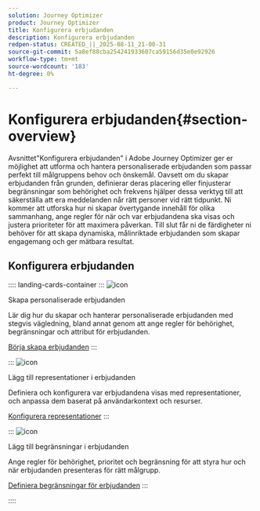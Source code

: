 ```yaml
---
solution: Journey Optimizer
product: Journey Optimizer
title: Konfigurera erbjudanden
description: Konfigurera erbjudanden
redpen-status: CREATED_||_2025-08-11_21-00-31
source-git-commit: 5a8ef88cba254241933607ca59156d35e0e92926
workflow-type: tm+mt
source-wordcount: '183'
ht-degree: 0%

---
```



# Konfigurera erbjudanden{#section-overview}

Avsnittet&quot;Konfigurera erbjudanden&quot; i Adobe Journey Optimizer ger er möjlighet att utforma och hantera personaliserade erbjudanden som passar perfekt till målgruppens behov och önskemål. Oavsett om du skapar erbjudanden från grunden, definierar deras placering eller finjusterar begränsningar som behörighet och frekvens hjälper dessa verktyg till att säkerställa att era meddelanden når rätt personer vid rätt tidpunkt. Ni kommer att utforska hur ni skapar övertygande innehåll för olika sammanhang, ange regler för när och var erbjudandena ska visas och justera prioriteter för att maximera påverkan. Till slut får ni de färdigheter ni behöver för att skapa dynamiska, målinriktade erbjudanden som skapar engagemang och ger mätbara resultat.

## Konfigurera erbjudanden

:::: landing-cards-container
:::
![icon](https://cdn.experienceleague.adobe.com/icons/circle-play.svg)

Skapa personaliserade erbjudanden

Lär dig hur du skapar och hanterar personaliserade erbjudanden med stegvis vägledning, bland annat genom att ange regler för behörighet, begränsningar och attribut för erbjudanden.

[Börja skapa erbjudanden](../using/offers/offer-library/creating-personalized-offers.md)
:::

:::
![icon](https://cdn.experienceleague.adobe.com/icons/puzzle-piece.svg)

Lägg till representationer i erbjudanden

Definiera och konfigurera var erbjudandena visas med representationer, och anpassa dem baserat på användarkontext och resurser.

[Konfigurera representationer](../using/offers/offer-library/add-representations.md)
:::

:::
![icon](https://cdn.experienceleague.adobe.com/icons/bullseye.svg)

Lägg till begränsningar i erbjudanden

Ange regler för behörighet, prioritet och begränsning för att styra hur och när erbjudanden presenteras för rätt målgrupp.

[Definiera begränsningar för erbjudanden](../using/offers/offer-library/add-constraints.md)
:::

::::
